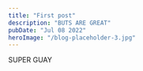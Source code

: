 ```yaml
---
title: "First post"
description: "BUTS ARE GREAT"
pubDate: "Jul 08 2022"
heroImage: "/blog-placeholder-3.jpg"
---
```


SUPER GUAY
